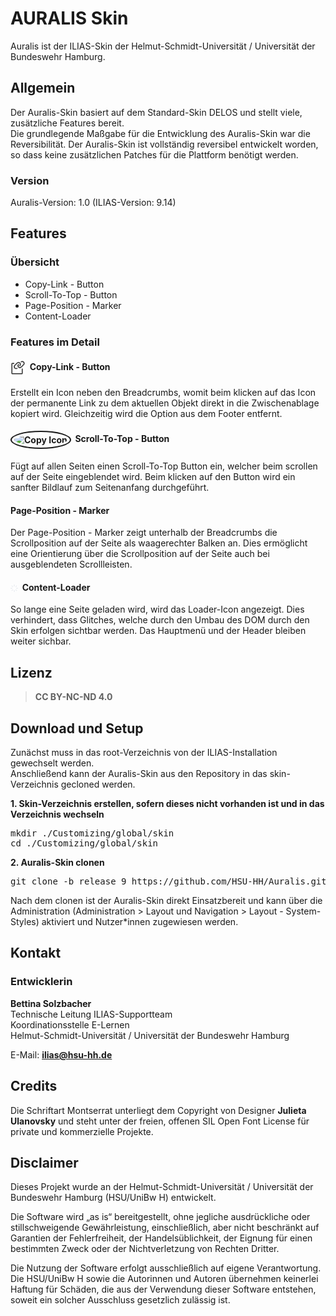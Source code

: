 # AURALIS Skin

Auralis ist der ILIAS-Skin der Helmut-Schmidt-Universität / Universität der Bundeswehr Hamburg.  

## Allgemein

Der Auralis-Skin basiert auf dem Standard-Skin DELOS und stellt viele, zusätzliche Features bereit.  
Die grundlegende Maßgabe für die Entwicklung des Auralis-Skin war die Reversibilität. Der Auralis-Skin ist vollständig 
reversibel entwickelt worden, so dass keine zusätzlichen Patches für die Plattform benötigt werden.

### Version

Auralis-Version: 1.0 (ILIAS-Version: 9.14)

## Features

### Übersicht

- Copy-Link - Button
- Scroll-To-Top - Button
- Page-Position - Marker
- Content-Loader

### Features im Detail

#### <span><img src="images/icons/copylink.svg" width="24" height="24" alt="Copy Icon" style="vertical-align: middle;">&nbsp;</span> Copy-Link - Button

Erstellt ein Icon neben den Breadcrumbs, womit beim klicken auf das Icon der permanente Link zu dem aktuellen Objekt 
direkt in die Zwischenablage kopiert wird.
Gleichzeitig wird die Option aus dem Footer entfernt.

#### <span><img src="images/icons/arrow_up_1c1c1c.svg" width="20" height="20" alt="Copy Icon" style="border-radius: 50%; padding: 4px; border: 2px solid #1c1c1c; vertical-align: middle;">&nbsp;</span> Scroll-To-Top - Button

Fügt auf allen Seiten einen Scroll-To-Top Button ein, welcher beim scrollen auf der Seite eingeblendet wird. Beim 
klicken auf den Button wird ein sanfter Bildlauf zum Seitenanfang durchgeführt.

#### Page-Position - Marker

Der Page-Position - Marker zeigt unterhalb der Breadcrumbs die Scrollposition auf der Seite als waagerechter Balken an. 
Dies ermöglicht eine Orientierung über die Scrollposition auf der Seite auch bei ausgeblendeten Scrollleisten. 

#### <span><img src="images/media/loader.svg" width="12" height="12" alt="Copy Icon" style="vertical-align: middle;">&nbsp;</span> Content-Loader

So lange eine Seite geladen wird, wird das Loader-Icon angezeigt. Dies verhindert, dass Glitches, welche durch den 
Umbau des DOM durch den Skin erfolgen sichtbar werden.
Das Hauptmenü und der Header bleiben weiter sichbar.

## Lizenz

>  
> **CC BY-NC-ND 4.0**  
>  

## Download und Setup

Zunächst muss in das root-Verzeichnis von der ILIAS-Installation gewechselt werden.  
Anschließend kann der Auralis-Skin aus den Repository in das skin-Verzeichnis gecloned werden.


**1. Skin-Verzeichnis erstellen, sofern dieses nicht vorhanden ist und in das Verzeichnis wechseln**

<pre>
mkdir ./Customizing/global/skin
cd ./Customizing/global/skin
</pre>

**2. Auralis-Skin clonen**
<pre>
git clone -b release_9 https://github.com/HSU-HH/Auralis.git auralis
</pre>

Nach dem clonen ist der Auralis-Skin direkt Einsatzbereit und kann über die Administration (Administration > Layout und 
Navigation > Layout - System-Styles) aktiviert und Nutzer*innen zugewiesen werden.  

## Kontakt

### Entwicklerin  

**Bettina Solzbacher**  
Technische Leitung ILIAS-Supportteam  
Koordinationsstelle E-Lernen  
Helmut-Schmidt-Universität / Universität der Bundeswehr Hamburg  
  
E-Mail: **ilias@hsu-hh.de**  

## Credits

Die Schriftart Montserrat unterliegt dem Copyright von Designer **Julieta Ulanovsky** und steht unter der freien, offenen SIL Open Font License für private und kommerzielle Projekte.

## Disclaimer

Dieses Projekt wurde an der Helmut-Schmidt-Universität / Universität der Bundeswehr Hamburg (HSU/UniBw H) entwickelt.

Die Software wird „as is“ bereitgestellt, ohne jegliche ausdrückliche oder stillschweigende Gewährleistung, 
einschließlich, aber nicht beschränkt auf Garantien der Fehlerfreiheit, der Handelsüblichkeit, der Eignung für einen 
bestimmten Zweck oder der Nichtverletzung von Rechten Dritter.

Die Nutzung der Software erfolgt ausschließlich auf eigene Verantwortung.
Die HSU/UniBw H sowie die Autorinnen und Autoren übernehmen keinerlei Haftung für Schäden, die aus der Verwendung 
dieser Software entstehen, soweit ein solcher Ausschluss gesetzlich zulässig ist.



